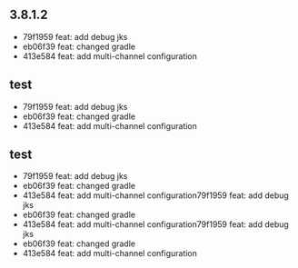 ## 3.8.1.2 
 - 79f1959 feat: add debug jks
- eb06f39 feat: changed gradle
- 413e584 feat: add multi-channel configuration
## test 
 - 79f1959 feat: add debug jks
- eb06f39 feat: changed gradle
- 413e584 feat: add multi-channel configuration
## test 
 - 79f1959 feat: add debug jks
- eb06f39 feat: changed gradle
- 413e584 feat: add multi-channel configuration79f1959 feat: add debug jks
- eb06f39 feat: changed gradle
- 413e584 feat: add multi-channel configuration79f1959 feat: add debug jks
- eb06f39 feat: changed gradle
- 413e584 feat: add multi-channel configuration